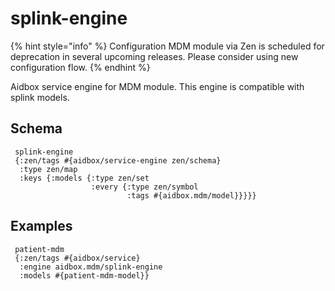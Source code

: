 # splink-engine

{% hint style="info" %} Configuration MDM module via Zen is scheduled for deprecation in several upcoming releases. Please consider using new configuration flow. {% endhint %}

Aidbox service engine for MDM module. This engine is compatible with splink models.

## Schema

```
 splink-engine
 {:zen/tags #{aidbox/service-engine zen/schema}
  :type zen/map
  :keys {:models {:type zen/set
                  :every {:type zen/symbol
                          :tags #{aidbox.mdm/model}}}}}
```

## Examples

```
 patient-mdm
 {:zen/tags #{aidbox/service}
  :engine aidbox.mdm/splink-engine
  :models #{patient-mdm-model}}
```


